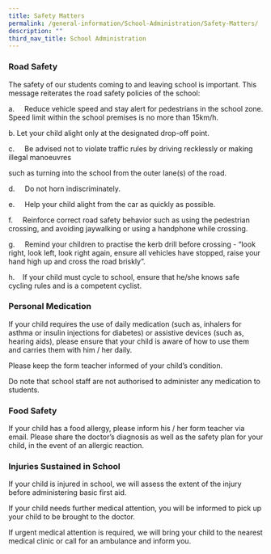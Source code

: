 ```yaml
---
title: Safety Matters
permalink: /general-information/School-Administration/Safety-Matters/
description: ""
third_nav_title: School Administration
---
```

### **Road Safety**

The safety of our students coming to and leaving school is important. This message reiterates the road safety policies of the school:

  

 a.     Reduce vehicle speed and stay alert for pedestrians in the school zone. Speed limit within the school premises is no more than 15km/h.
 
   
 
 b. Let your child alight only at the designated drop-off point.
 
   
 
 c.     Be advised not to violate traffic rules by driving recklessly or making illegal manoeuvres
 
 such as turning into the school from the outer lane(s) of the road.
 
   
 
 d.     Do not horn indiscriminately.
 
   
 
 e.     Help your child alight from the car as quickly as possible.
 
   

 f.     Reinforce correct road safety behavior such as using the pedestrian crossing, and avoiding jaywalking or using a handphone while crossing.
 
   
 
 g.     Remind your children to practise the kerb drill before crossing - “look right, look left, look right again, ensure all vehicles have stopped, raise your hand high up and cross the road briskly”.
 
   
 
 h.    If your child must cycle to school, ensure that he/she knows safe cycling rules and is a competent cyclist.

### **Personal Medication** 

If your child requires the use of daily medication (such as, inhalers for asthma or insulin injections for diabetes) or assistive devices (such as, hearing aids), please ensure that your child is aware of how to use them and carries them with him / her daily. 

  

Please keep the form teacher informed of your child’s condition. 

  

Do note that school staff are not authorised to administer any medication to students. 

  

### **Food Safety**

If your child has a food allergy, please inform his / her form teacher via email. Please share the doctor’s diagnosis as well as the safety plan for your child, in the event of an allergic reaction. 

  

### **Injuries Sustained in School**

If your child is injured in school, we will assess the extent of the injury before administering basic first aid. 

  

If your child needs further medical attention, you will be informed to pick up your child to be brought to the doctor. 

  

If urgent medical attention is required, we will bring your child to the nearest medical clinic or call for an ambulance and inform you.
